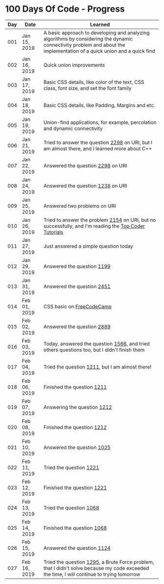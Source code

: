 # 100 Days Of Code - Progress

| Day | Date | Learned |
| --- | --- | --- |
| 001 | Jan 15, 2019 | A basic approach to developing and analyzing algorithms by considering the dynamic connectivity problem and about the implementation of a quick union and a quick find |
| 002 | Jan 16, 2019 | Quick union improvements |
| 003 | Jan 17, 2019 | Basic CSS details, like color of the text, CSS class, font size, and set the font family |
| 004 | Jan 18, 2019 | Basic CSS details, like Padding, Margins and etc. |
| 005 | Jan 19, 2019 | Union-find applications, for example, percolation and dynamic connectivity |
| 006 | Jan 21, 2019 | Tried to answer the question [2298](https://www.urionlinejudge.com.br/judge/pt/problems/view/2298) on URI, but I am almost there, and I learned more about C++ |
| 007 | Jan 22, 2019 | Answered the question [2298](https://www.urionlinejudge.com.br/judge/pt/problems/view/2298) on URI |
| 008 | Jan 24, 2019 | Answered the question [1238](https://www.urionlinejudge.com.br/judge/pt/problems/view/1238) on URI |
| 009 | Jan 25, 2019 | Answered two problems on URI |
| 010 | Jan 26, 2019 | Tried to answer the problem [2154](https://www.urionlinejudge.com.br/judge/pt/problems/view/2154) on URI, but no successfully, and I'm reading the [Top Coder Tutorials](https://www.topcoder.com/community/competitive-programming/tutorials) |
| 011 | Jan 27, 2019 | Just answered a simple question today |
| 012 | Jan 29, 2019 | Answered the question [1199](https://www.urionlinejudge.com.br/judge/pt/problems/view/1199) |
| 013 | Jan 31, 2019 | Answered the question [2451](https://www.urionlinejudge.com.br/judge/pt/problems/view/2451) |
| 014 | Feb 01, 2019 | CSS basic on [FreeCodeCamp](https://learn.freecodecamp.org/) |
| 015 | Feb 02, 2019 | Answered the question [2889](https://www.urionlinejudge.com.br/judge/pt/problems/view/2889) |
| 016 | Feb 03, 2019 | Today, answered the question [1566](https://www.urionlinejudge.com.br/judge/pt/problems/view/1566), and tried others questions too, but I didn't finish them |
| 017 | Feb 04, 2019 | Tried the question [1211](https://www.urionlinejudge.com.br/judge/pt/problems/view/1211), but I am almost there! |
| 018 | Feb 06, 2019 | Finished the question [1211](https://www.urionlinejudge.com.br/judge/pt/problems/view/1211) |
| 019 | Feb 07, 2019 | Answering the question [1212](https://www.urionlinejudge.com.br/judge/pt/problems/view/1212) |
| 020 | Feb 08, 2019 | Finished the question [1212](https://www.urionlinejudge.com.br/judge/pt/problems/view/1212) |
| 021 | Feb 10, 2019 | Answered the question [1025](https://www.urionlinejudge.com.br/judge/pt/problems/view/1025) |
| 022 | Feb 11, 2019 | Tried the question [1221](https://www.urionlinejudge.com.br/judge/pt/problems/view/1221) |
| 023 | Feb 12, 2019 | Finished the question [1221](https://www.urionlinejudge.com.br/judge/pt/problems/view/1221) |
| 024 | Feb 13, 2019 | Tried the question [1068](https://www.urionlinejudge.com.br/judge/pt/problems/view/1068) | 
| 025 | Feb 14, 2019 | Finished the question [1068](https://www.urionlinejudge.com.br/judge/pt/problems/view/1068) | 
| 026 | Feb 15, 2019 | Answered the question [1124](https://www.urionlinejudge.com.br/judge/pt/problems/view/1124) |
| 027 | Feb 16, 2019 | Tried the question [1295](https://www.urionlinejudge.com.br/judge/pt/problems/view/1295), a Brute Force problem, that I didn't solve because my code exceeded the time, I will continue to trying tomorrow
